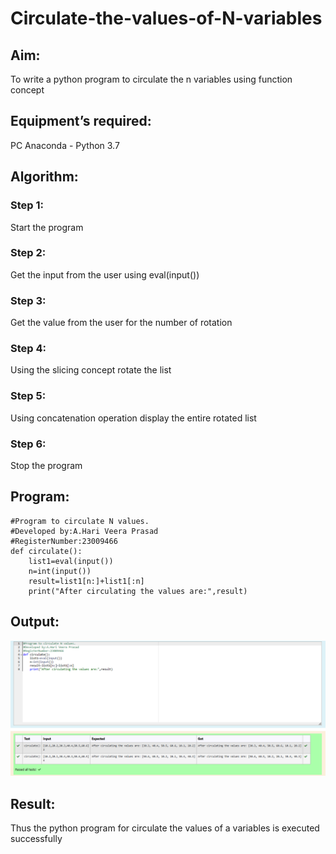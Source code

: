 # Circulate-the-values-of-N-variables
## Aim:
To write a python program to circulate the n variables using function concept
## Equipment’s required:
PC
Anaconda - Python 3.7
## Algorithm: 
### Step 1: 
Start the program
### Step 2:
Get the input from the user using eval(input())
### Step 3: 
Get the value from the user for the number of rotation
### Step 4: 
Using the slicing concept rotate the list

### Step 5:
Using concatenation operation display the entire rotated list 
### Step 6:
Stop the program 
## Program:
```
#Program to circulate N values.
#Developed by:A.Hari Veera Prasad 
#RegisterNumber:23009466
def circulate():
    list1=eval(input())
    n=int(input())
    result=list1[n:]+list1[:n]
    print("After circulating the values are:",result)
```
## Output:
!['Output](swapvariables.png)
## Result:
Thus the python program for circulate the values of a variables is executed successfully